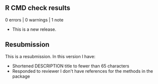 ## R CMD check results

0 errors | 0 warnings | 1 note

* This is a new release.

## Resubmission
This is a resubmission. In this version I have:

* Shortened DESCRIPTION title to fewer than 65 characters
* Responded to reviewer I don't have references for the methods in the package
